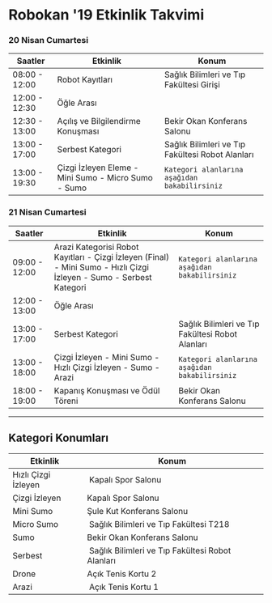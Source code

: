 

# Robokan '19 Etkinlik Takvimi


### 20 Nisan Cumartesi
|     Saatler   | Etkinlik | Konum |
----------------|-------------|------
| 08:00 - 12:00 | Robot Kayıtları | Sağlık Bilimleri ve Tıp Fakültesi Girişi |
| 12:00 - 12:30 | Öğle Arası |  |
| 12:30 - 13:00 | Açılış ve Bilgilendirme Konuşması | Bekir Okan Konferans Salonu |
| 13:00 - 17:00 | Serbest Kategori | Sağlık Bilimleri ve Tıp Fakültesi Robot Alanları |
| 13:00 - 19:30 | Çizgi İzleyen Eleme - Mini Sumo - Micro Sumo - Sumo | `Kategori alanlarına aşağıdan bakabilirsiniz` |



### 21 Nisan Cumartesi
|     Saatler   | Etkinlik | Konum |
----------------|-------------|------
| 09:00 - 12:00 | Arazi Kategorisi Robot Kayıtları - Çizgi İzleyen (Final) - Mini Sumo - Hızlı Çizgi İzleyen - Sumo - Serbest Kategori |  `Kategori alanlarına aşağıdan bakabilirsiniz` |
| 12:00 - 13:00 | Öğle Arası |  |
| 13:00 - 17:00 | Serbest Kategori | Sağlık Bilimleri ve Tıp Fakültesi Robot Alanları |
| 13:00 - 18:00 | Çizgi İzleyen - Mini Sumo - Hızlı Çizgi İzleyen - Sumo - Arazi | `Kategori alanlarına aşağıdan bakabilirsiniz` |
| 18:00 - 19:00 | Kapanış Konuşması ve Ödül Töreni | Bekir Okan Konferans Salonu |

--------

## Kategori Konumları

| Etkinlik | Konum |
-----------|-------
| Hızlı Çizgi İzleyen | Kapalı Spor Salonu |
| Çizgi İzleyen | Kapalı Spor Salonu |
| Mini Sumo | Şule Kut Konferans Salonu |
| Micro Sumo | Sağlık Bilimleri ve Tıp Fakültesi T218 |
| Sumo | Bekir Okan Konferans Salonu |
| Serbest | Sağlık Bilimleri ve Tıp Fakültesi Robot Alanları |
| Drone | Açık Tenis Kortu 2 |
| Arazi | Açık Tenis Kortu 1 |
